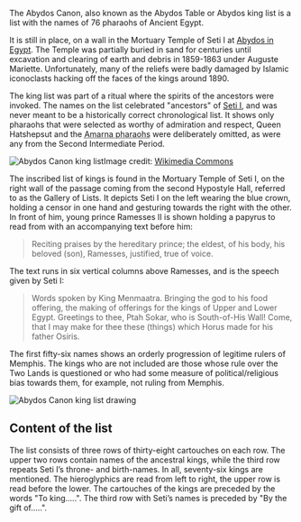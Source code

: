 <p class="lead">The Abydos Canon, also known as the Abydos Table or Abydos king list is a list with the names of 76 pharaohs of Ancient Egypt.</p><p>It is still in place, on a wall in the Mortuary Temple of Seti I at <a href="https://maps.google.com/?q=26.184476,31.919142&t=k" class="nou s12" target="_blank" rel="noopener noreferrer nofollow" title="Open location in Google Maps">Abydos in Egypt</a>. The Temple was partially buried in sand for centuries until excavation and clearing of earth and debris in 1859-1863 under Auguste Mariette. Unfortunately, many of the reliefs were badly damaged by Islamic iconoclasts hacking off the faces of the kings around 1890.</p>

<p>The king list was part of a ritual where the spirits of the ancestors were invoked. The names on the list celebrated "ancestors" of <a href="/pharaohs/Seti-I">Seti I</a>, and was never meant to be a historically correct chronological list. It shows only pharaohs that were selected as worthy of admiration and respect, Queen Hatshepsut and the <abbr title="i.e. Akhenaten, Smenkhkara, Neferneferuaten, Tutankhamun, and Ay">Amarna pharaohs</abbr> were deliberately omitted, as were any from the Second Intermediate Period.</p><p class="right"><img loading="lazy" src="/images/canon-ac.webp" alt="Abydos Canon king list" /><span class="text-xs">Image credit: <a href="https://commons.wikimedia.org/wiki/File:Abydos_K%C3%B6nigsliste_stitched_1.jpg" rel="noopener nofollow" target="_blank">Wikimedia Commons</a></span></p>

<p>The inscribed list of kings is found in the Mortuary Temple of Seti I, on the right wall of the passage coming from the second Hypostyle Hall, referred to as the Gallery of Lists. It depicts Seti I on the left wearing the blue crown, holding a censor in one hand and gesturing towards the right with the other. In front of him, young prince Ramesses II is shown holding a papyrus to read from with an accompanying text before him:</p>

<blockquote>Reciting praises by the hereditary prince; the eldest, of his body, his beloved (son), Ramesses, justified, true of voice.</blockquote>

<p>The text runs in six vertical columns above Ramesses, and is the speech given by Seti I:</p>

<blockquote>Words spoken by King Menmaatra. Bringing the god to his food offering, the making of offerings for the kings of Upper and Lower Egypt. Greetings to thee, Ptah Sokar, who is South-of-His Wall! Come, that I may make for thee these (things) which Horus made for his father Osiris.</blockquote>

<p>The first fifty-six names shows an orderly progression of legitime rulers of Memphis. The kings who are not included are those whose rule over the Two Lands is questioned or who had some measure of political/religious bias towards them, for example, not ruling from Memphis.</p>

<div class="pt-3 pb-5"><img class="bg-stone-200" loading="lazy" src="/images/canon-ac.png" alt="Abydos Canon king list drawing" /></div>

<h2 class="py-3">Content of the list</h2>

<p class="pb-5">The list consists of three rows of thirty-eight cartouches on each row. The upper two rows contain names of the ancestral kings, while the third row repeats Seti I’s throne- and birth-names. In all, seventy-six kings are mentioned. The hieroglyphics are read from left to right, the upper row is read before the lower. The cartouches of the kings are preceded by the words "To king.....". The third row with Seti’s names is preceded by "By the gift of.....".</p>
